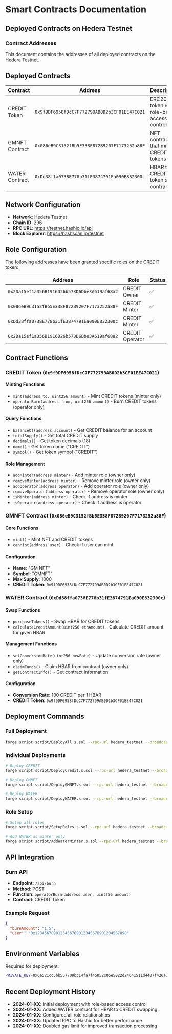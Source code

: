 # Smart Contracts Documentation

## Deployed Contracts on Hedera Testnet

### Contract Addresses

This document contains the addresses of all deployed contracts on the Hedera Testnet.

## Deployed Contracts

| Contract | Address | Description |
|----------|---------|-------------|
| CREDIT Token | `0x9f9DF6958fDcC7F772799AB0D2b3CF01EE47C021` | ERC20 token with role-based access control |
| GMNFT Contract | `0x086eB9C3152fBb5E338F872B9207F7173252a88F` | NFT contract that mints CREDIT tokens |
| WATER Contract | `0xDd38ffa0738E778b31fE3874791Ea090E832300c` | HBAR to CREDIT token swap contract |

## Network Configuration

- **Network**: Hedera Testnet
- **Chain ID**: 296
- **RPC URL**: https://testnet.hashio.io/api
- **Block Explorer**: https://hashscan.io/testnet

## Role Configuration

The following addresses have been granted specific roles on the CREDIT token:

| Address | Role | Status |
|---------|------|--------|
| `0x2Da15ef1a356B1916D26b573D6Dbe3A619af68a2` | CREDIT Owner | ✅ |
| `0x086eB9C3152fBb5E338F872B9207F7173252a88F` | CREDIT Minter | ✅ |
| `0xDd38ffa0738E778b31fE3874791Ea090E832300c` | CREDIT Minter | ✅ |
| `0x2Da15ef1a356B1916D26b573D6Dbe3A619af68a2` | CREDIT Operator | ✅ |

## Contract Functions

### CREDIT Token (`0x9f9DF6958fDcC7F772799AB0D2b3CF01EE47C021`)

#### Minting Functions
- `mint(address to, uint256 amount)` - Mint CREDIT tokens (minter only)
- `operatorBurn(address from, uint256 amount)` - Burn CREDIT tokens (operator only)

#### Query Functions
- `balanceOf(address account)` - Get CREDIT balance for an account
- `totalSupply()` - Get total CREDIT supply
- `decimals()` - Get token decimals (18)
- `name()` - Get token name ("CREDIT")
- `symbol()` - Get token symbol ("CREDIT")

#### Role Management
- `addMinter(address minter)` - Add minter role (owner only)
- `removeMinter(address minter)` - Remove minter role (owner only)
- `addOperator(address operator)` - Add operator role (owner only)
- `removeOperator(address operator)` - Remove operator role (owner only)
- `isMinter(address minter)` - Check if address is minter
- `isOperator(address operator)` - Check if address is operator

### GMNFT Contract (`0x086eB9C3152fBb5E338F872B9207F7173252a88F`)

#### Core Functions
- `mint()` - Mint NFT and CREDIT tokens
- `canMint(address user)` - Check if user can mint

#### Configuration
- **Name**: "GM NFT"
- **Symbol**: "GMNFT"
- **Max Supply**: 1000
- **CREDIT Token**: `0x9f9DF6958fDcC7F772799AB0D2b3CF01EE47C021`

### WATER Contract (`0xDd38ffa0738E778b31fE3874791Ea090E832300c`)

#### Swap Functions
- `purchaseTokens()` - Swap HBAR for CREDIT tokens
- `calculateCreditAmount(uint256 ethAmount)` - Calculate CREDIT amount for given HBAR

#### Management Functions
- `setConversionRate(uint256 newRate)` - Update conversion rate (owner only)
- `claimFunds()` - Claim HBAR from contract (owner only)
- `getContractInfo()` - Get contract information

#### Configuration
- **Conversion Rate**: 100 CREDIT per 1 HBAR
- **CREDIT Token**: `0x9f9DF6958fDcC7F772799AB0D2b3CF01EE47C021`

## Deployment Commands

### Full Deployment
```bash
forge script script/DeployAll.s.sol --rpc-url hedera_testnet --broadcast --gas-limit 60000000
```

### Individual Deployments
```bash
# Deploy CREDIT
forge script script/DeployCredit.s.sol --rpc-url hedera_testnet --broadcast --gas-limit 60000000

# Deploy GMNFT
forge script script/DeployGMNFT.s.sol --rpc-url hedera_testnet --broadcast --gas-limit 60000000

# Deploy WATER
forge script script/DeployWATER.s.sol --rpc-url hedera_testnet --broadcast --gas-limit 60000000
```

### Role Setup
```bash
# Setup all roles
forge script script/SetupRoles.s.sol --rpc-url hedera_testnet --broadcast --gas-limit 60000000

# Add WATER as minter only
forge script script/AddWaterMinter.s.sol --rpc-url hedera_testnet --broadcast --gas-limit 60000000
```

## API Integration

### Burn API
- **Endpoint**: `/api/burn`
- **Method**: POST
- **Function**: `operatorBurn(address user, uint256 amount)`
- **Contract**: CREDIT Token

### Example Request
```json
{
  "burnAmount": "1.5",
  "user": "0x1234567890123456789012345678901234567890"
}
```

## Environment Variables

Required for deployment:
```bash
PRIVATE_KEY=0x6a521cc5bb557709bc14fa7f45052c05e5022d24641511d4407f426a2c2f8c04
```

## Recent Deployment History

- **2024-01-XX**: Initial deployment with role-based access control
- **2024-01-XX**: Added WATER contract for HBAR to CREDIT swapping
- **2024-01-XX**: Configured all role relationships
- **2024-01-XX**: Updated RPC to Hashio for better performance
- **2024-01-XX**: Doubled gas limit for improved transaction processing
